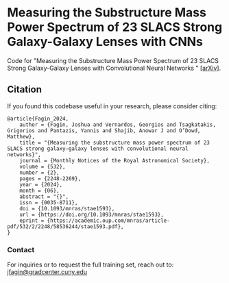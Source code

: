 # Measuring the Substructure Mass Power Spectrum of 23 SLACS Strong Galaxy-Galaxy Lenses with CNNs

Code for "Measuring the Substructure Mass Power Spectrum of 23 SLACS Strong Galaxy-Galaxy Lenses with Convolutional Neural Networks
" [[arXiv]](https://arxiv.org/abs/2403.13881).

## Citation

If you found this codebase useful in your research, please consider citing:

```
@article{Fagin_2024,
    author = {Fagin, Joshua and Vernardos, Georgios and Tsagkatakis, Grigorios and Pantazis, Yannis and Shajib, Anowar J and O’Dowd, Matthew},
    title = "{Measuring the substructure mass power spectrum of 23 SLACS strong galaxy–galaxy lenses with convolutional neural networks}",
    journal = {Monthly Notices of the Royal Astronomical Society},
    volume = {532},
    number = {2},
    pages = {2248-2269},
    year = {2024},
    month = {06},
    abstract = "{}",
    issn = {0035-8711},
    doi = {10.1093/mnras/stae1593},
    url = {https://doi.org/10.1093/mnras/stae1593},
    eprint = {https://academic.oup.com/mnras/article-pdf/532/2/2248/58536244/stae1593.pdf},
}
```

### Contact
For inquiries or to request the full training set, reach out to: jfagin@gradcenter.cuny.edu
